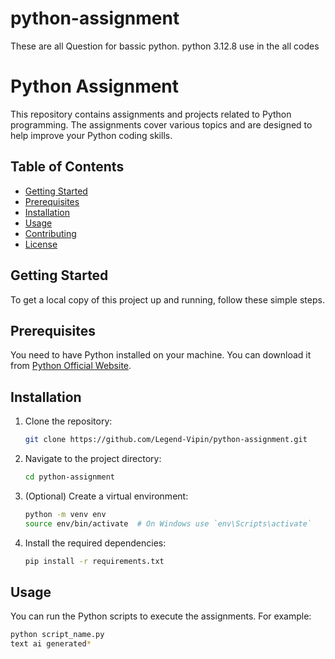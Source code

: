# python-assignment
These are all Question for bassic python. 
python 3.12.8 use in the all codes
# Python Assignment

This repository contains assignments and projects related to Python programming. The assignments cover various topics and are designed to help improve your Python coding skills.

## Table of Contents
- [Getting Started](#getting-started)
- [Prerequisites](#prerequisites)
- [Installation](#installation)
- [Usage](#usage)
- [Contributing](#contributing)
- [License](#license)

## Getting Started
To get a local copy of this project up and running, follow these simple steps.

## Prerequisites
You need to have Python installed on your machine. You can download it from [Python Official Website](https://www.python.org/).

## Installation
1. Clone the repository:
    ```bash
    git clone https://github.com/Legend-Vipin/python-assignment.git
    ```

2. Navigate to the project directory:
    ```bash
    cd python-assignment
    ```

3. (Optional) Create a virtual environment:
    ```bash
    python -m venv env
    source env/bin/activate  # On Windows use `env\Scripts\activate`
    ```

4. Install the required dependencies:
    ```bash
    pip install -r requirements.txt
    ```

## Usage
You can run the Python scripts to execute the assignments. For example:
```bash
python script_name.py
text ai generated*